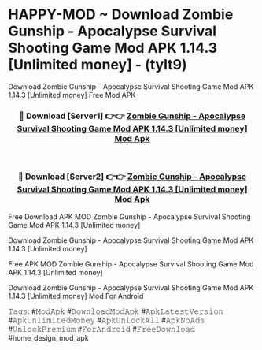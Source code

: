 # HAPPY-MOD ~ Download Zombie Gunship - Apocalypse Survival Shooting Game Mod APK 1.14.3 [Unlimited money] - (tylt9)
Download Zombie Gunship - Apocalypse Survival Shooting Game Mod APK 1.14.3 [Unlimited money] Free Mod APK

<div align="center">
<h3>🔴 Download [Server1] 👉👉 <a href="https://apk-comot.site?title=Zombie_Gunship_-_Apocalypse_Survival_Shooting_Game_Mod_APK_1.14.3_[Unlimited_money]">Zombie Gunship - Apocalypse Survival Shooting Game Mod APK 1.14.3 [Unlimited money] Mod Apk</a></h3><br>

<h3>🔴 Download [Server2] 👉👉 <a href="https://apk-comot.site?title=Zombie_Gunship_-_Apocalypse_Survival_Shooting_Game_Mod_APK_1.14.3_[Unlimited_money]">Zombie Gunship - Apocalypse Survival Shooting Game Mod APK 1.14.3 [Unlimited money] Mod Apk</a></h3>
</div>


Free Download APK MOD Zombie Gunship - Apocalypse Survival Shooting Game Mod APK 1.14.3 [Unlimited money]

Download Zombie Gunship - Apocalypse Survival Shooting Game Mod APK 1.14.3 [Unlimited money] 

Free APK MOD Zombie Gunship - Apocalypse Survival Shooting Game Mod APK 1.14.3 [Unlimited money] 

Download Zombie Gunship - Apocalypse Survival Shooting Game Mod APK 1.14.3 [Unlimited money] Mod For Android

𝚃𝚊𝚐𝚜: #𝙼𝚘𝚍𝙰𝚙𝚔 #𝙳𝚘𝚠𝚗𝚕𝚘𝚊𝚍𝙼𝚘𝚍𝙰𝚙𝚔 #𝙰𝚙𝚔𝙻𝚊𝚝𝚎𝚜𝚝𝚅𝚎𝚛𝚜𝚒𝚘𝚗 #𝙰𝚙𝚔𝚄𝚗𝚕𝚒𝚖𝚒𝚝𝚎𝚍𝙼𝚘𝚗𝚎𝚢 #𝙰𝚙𝚔𝚄𝚗𝚕𝚘𝚌𝚔𝙰𝚕𝚕 #𝙰𝚙𝚔𝙽𝚘𝙰𝚍𝚜 #𝚄𝚗𝚕𝚘𝚌𝚔𝙿𝚛𝚎𝚖𝚒𝚞𝚖 #𝙵𝚘𝚛𝙰𝚗𝚍𝚛𝚘𝚒𝚍 #𝙵𝚛𝚎𝚎𝙳𝚘𝚠𝚗𝚕𝚘𝚊𝚍 #home_design_mod_apk